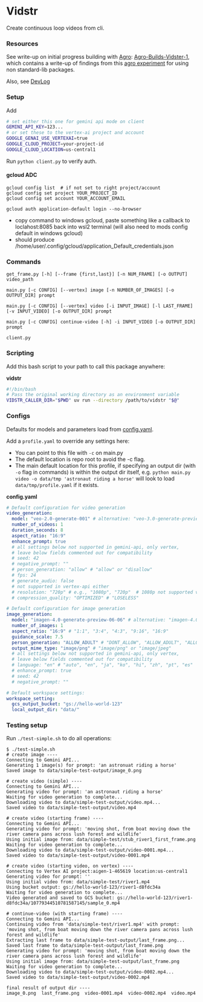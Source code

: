 # Vidstr

Create continuous loop videos from cli.

### Resources
See write-up on initial progress building with [Agro](https://github.com/sutt/agro): [Agro-Builds-Vidster-1](https://github.com/sutt/agro/blob/master/docs/case-studies/aba-vidster-1.md), which contains a write-up of findings from this [agro experiment](https://github.com/sutt/demo-agro-ext-lib) for using non standard-lib packages.

Also, see [DevLog](./docs/dev-log-v1.md)

### Setup

Add 

```bash
# set either this one for gemini api mode on client
GEMINI_API_KEY=123...
# or set these to the vertex-ai project and account
GOOGLE_GENAI_USE_VERTEXAI=true
GOOGLE_CLOUD_PROJECT=your-project-id
GOOGLE_CLOUD_LOCATION=us-central1
```
Run `python client.py` to verify auth.

#### gcloud ADC

```
gcloud config list  # if not set to right project/account
gcloud config set project YOUR_PROJECT_ID
gcloud config set account YOUR_ACCOUNT_EMAIL

gcloud auth application-default login --no-browser
```
- copy command to windows gcloud, paste something like a callback to loclahost:8085 back into wsl2 terminal (will also need to mods config default in windows gcloud)
- should produce /home/user/.config/gcloud/application_Default_credentials.json

### Commands


```
get_frame.py [-h] [--frame {first,last}] [-n NUM_FRAME] [-o OUTPUT] video_path

main.py [-c CONFIG] [--vertex] image [-n NUMBER_OF_IMAGES] [-o OUTPUT_DIR] prompt

main.py [-c CONFIG] [--vertex] video [-i INPUT_IMAGE] [-l LAST_FRAME] [-v INPUT_VIDEO] [-o OUTPUT_DIR] prompt

main.py [-c CONFIG] continue-video [-h] -i INPUT_VIDEO [-o OUTPUT_DIR] prompt

client.py
```

### Scripting

Add this bash script to your path to call this package anywhere:

**vidstr**
```bash
#!/bin/bash
# Pass the original working directory as an environment variable
VIDSTR_CALLER_DIR="$PWD" uv run --directory /path/to/vidstr "$@"
```

### Configs

Defaults for models and parameters load from [config.yaml](./config.yaml).

Add a `profile.yaml` to override any settings here:
- You can point to this file with `-c` on main.py
- The default location is repo root to avoid the -c flag.
- The main default location for this profile, if specifying an output dir (with `-o` flag in commands) is within the output dir itself, e.g. `python main.py video -o data/tmp 'astronaut riding a horse'` will look to load `data/tmp/profile.yaml` if it exists.

**config.yaml**
```yaml
# Default configuration for video generation
video_generation:
  model: "veo-2.0-generate-001" # alternative: "veo-3.0-generate-preview"
  number_of_videos: 1
  duration_seconds: 8
  aspect_ratio: "16:9"
  enhance_prompt: true
  # all settings below not supported in gemini-api, only vertex, 
  # leave below fields commented out for compatibility
  # seed: 42
  # negative_prompt: ""
  # person_generation: "allow" # "allow" or "disallow"
  # fps: 24
  # generate_audio: false
  # not supported in vertex-api either
  # resolution: "720p" # e.g., "1080p", "720p"  # 1080p not supported veo-2
  # compression_quality: "OPTIMIZED" # "LOSELESS"

# Default configuration for image generation
image_generation:
  model: "imagen-4.0-generate-preview-06-06" # alternative: "imagen-4.0-ultra-generate-preview-06-06"
  number_of_images: 1
  aspect_ratio: "16:9" # "1:1", "3:4", "4:3", "9:16", "16:9"
  guidance_scale: 7.5
  person_generation: "ALLOW_ADULT" # "DONT_ALLOW", "ALLOW_ADULT", "ALLOW_ALL"
  output_mime_type: "image/png" # "image/png" or "image/jpeg"
  # all settings below not supported in gemini-api, only vertex, 
  # leave below fields commented out for compatibility
  # language: "en" # "auto", "en", "ja", "ko", "hi", "zh", "pt", "es"
  # enhance_prompt: true
  # seed: 42
  # negative_prompt: ""

# Default workspace settings:
workspace_setting:
  gcs_output_bucket: "gs://hello-world-123"
  local_output_dir: "data/"

```

### Testing setup

Run `./test-simple.sh` to do all operations:

```
$ ./test-simple.sh 
# create image ----
Connecting to Gemini API...
Generating 1 image(s) for prompt: 'an astronuat riding a horse'
Saved image to data/simple-test-output/image_0.png

# create video (simple) ----
Connecting to Gemini API...
Generating video for prompt: 'an astronaut riding a horse'
Waiting for video generation to complete...
Downloading video to data/simple-test-output/video.mp4...
Saved video to data/simple-test-output/video.mp4

# create video (starting frame) ----
Connecting to Gemini API...
Generating video for prompt: 'moving shot, from boat moving down the river camera pans across lush forest and wildlife'
Using initial image from: data/simple-test/stub_river1_first_frame.png
Waiting for video generation to complete...
Downloading video to data/simple-test-output/video-0001.mp4...
Saved video to data/simple-test-output/video-0001.mp4

# create video (starting video, on vertex) ----
Connecting to Vertex AI project:aigen-1-465619 location:us-central1
Generating video for prompt: ''
Using initial video from: data/simple-test/river1.mp4
Using bucket output: gs://hello-world-123/river1-d8fdc34a
Waiting for video generation to complete...
Video generated and saved to GCS bucket: gs://hello-world-123/river1-d8fdc34a/10779344510781587145/sample_0.mp4

# continue-video (with starting frame) ----
Connecting to Gemini API...
Continuing video from 'data/simple-test/river1.mp4' with prompt: 'moving shot, from boat moving down the river camera pans across lush forest and wildlife'
Extracting last frame to data/simple-test-output/last_frame.png...
Saved last frame to data/simple-test-output/last_frame.png
Generating video for prompt: 'moving shot, from boat moving down the river camera pans across lush forest and wildlife'
Using initial image from: data/simple-test-output/last_frame.png
Waiting for video generation to complete...
Downloading video to data/simple-test-output/video-0002.mp4...
Saved video to data/simple-test-output/video-0002.mp4

final result of output dir ----
image_0.png  last_frame.png  video-0001.mp4  video-0002.mp4  video.mp4
```